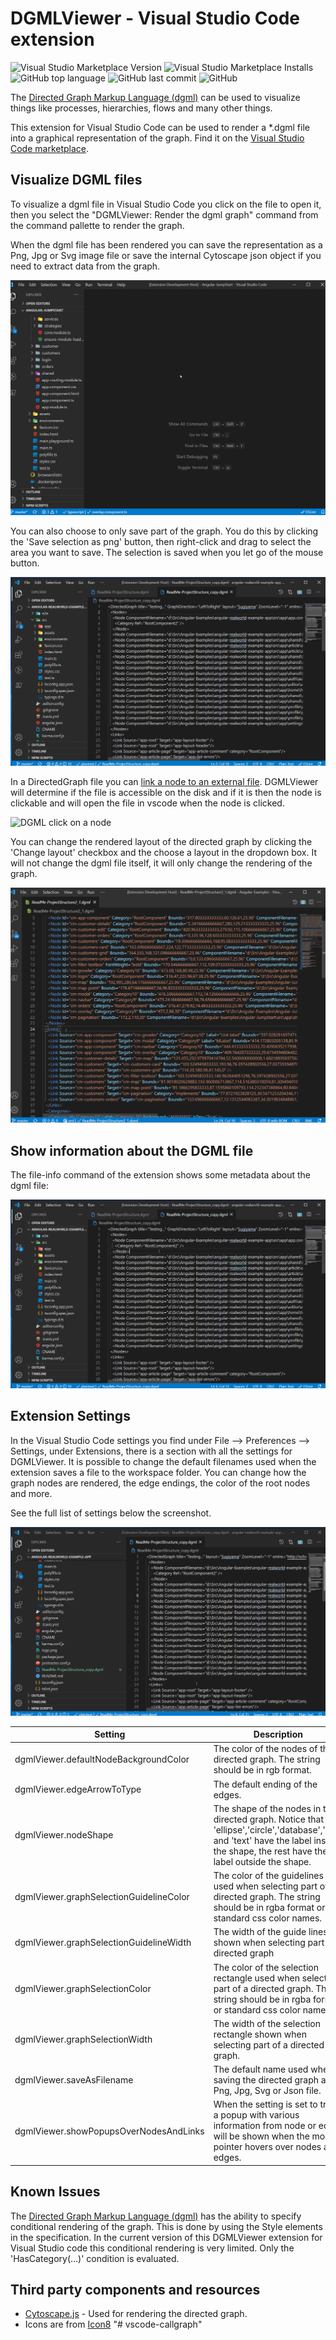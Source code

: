 # DGMLViewer - Visual Studio Code extension

![Visual Studio Marketplace Version](https://img.shields.io/visual-studio-marketplace/v/coderAllan.vscode-dgmlviewer) ![Visual Studio Marketplace Installs](https://img.shields.io/visual-studio-marketplace/i/coderAllan.vscode-dgmlviewer) ![GitHub top language](https://img.shields.io/github/languages/top/CoderAllan/vscode-dgmlviewer.svg) ![GitHub last commit](https://img.shields.io/github/last-commit/CoderAllan/vscode-dgmlviewer.svg) ![GitHub](https://img.shields.io/github/license/CoderAllan/vscode-dgmlviewer.svg)

The [Directed Graph Markup Language (dgml)](https://en.wikipedia.org/wiki/DGML) can be used to visualize things like processes, hierarchies, flows and many other things.

This extension for Visual Studio Code can be used to render a *.dgml file into a graphical representation of the graph. Find it on the [Visual Studio Code marketplace](https://marketplace.visualstudio.com/items?itemName=coderAllan.vscode-dgmlviewer).

## Visualize DGML files

To visualize a dgml file in Visual Studio Code you click on the file to open it, then you select the "DGMLViewer: Render the dgml graph" command from the command pallette to render the graph.

When the dgml file has been rendered you can save the representation as a Png, Jpg or Svg image file or save the internal Cytoscape json object if you need to extract data from the graph.

![DGML save graph to a Png, Jpg, Svg or Json file](https://github.com/CoderAllan/vscode-dgmlviewer/raw/main/images/dgmlViewer_save.gif)

You can also choose to only save part of the graph. You do this by clicking the 'Save selection as png' button, then right-click and drag to select the area you want to save. The selection is saved when you let go of the mouse button.

![DGML save selection to Png file](https://github.com/CoderAllan/vscode-dgmlviewer/raw/main/images/dgmlViewer_saveSelection.gif)

In a DirectedGraph file you can [link a node to  an external file](https://docs.microsoft.com/en-us/previous-versions/visualstudio/visual-studio-2015/modeling/customize-code-maps-by-editing-the-dgml-files?view=vs-2015#to-link-a-document-or-url-to-a-code-element"). DGMLViewer will determine if the file is accessible on the disk and if it is then the node is clickable and will open the file in vscode when the node is clicked.

![DGML click on a node](https://github.com/CoderAllan/vscode-dgmlviewer/raw/main/images/dgmlViewer_clickOnNodes.gif)

You can change the rendered layout of the directed graph by clicking the 'Change layout' checkbox and the choose a layout in the dropdown box. It will not change the dgml file itself, it will only change the rendering of the graph.

![DGML change layout](https://github.com/CoderAllan/vscode-dgmlviewer/raw/main/images/dgmlViewer_changeLayout.gif)

## Show information about the DGML file

The file-info command of the extension shows some metadata about the dgml file:

![DGML file info](https://github.com/CoderAllan/vscode-dgmlviewer/raw/main/images/dgmlViewer_fileinfo.gif)

## Extension Settings

In the Visual Studio Code settings you find under File --> Preferences --> Settings, under Extensions, there is a section with all the settings for DGMLViewer. It is possible to change the default filenames used when the extension saves a file to the workspace folder. You can change how the graph nodes are rendered, the edge endings, the color of the root nodes and more.

See the full list of settings below the screenshot.

![DGMLViewer settings](https://github.com/CoderAllan/vscode-dgmlviewer/raw/main/images/dgmlViewer_settings.gif)

| Setting | Description |
| --- | --- |
| dgmlViewer.defaultNodeBackgroundColor | The color of the nodes of the directed graph. The string should be in rgb format. |
| dgmlViewer.edgeArrowToType | The default ending of the edges. |
| dgmlViewer.nodeShape | The shape of the nodes in the directed graph. Notice that 'ellipse','circle','database','box' and 'text' have the label inside the shape, the rest have the label outside the shape. |
| dgmlViewer.graphSelectionGuidelineColor | The color of the guidelines used when selecting part of a directed graph. The string should be in rgba format or standard css color names. |
| dgmlViewer.graphSelectionGuidelineWidth | The width of the guide lines shown when selecting part of a directed graph |
| dgmlViewer.graphSelectionColor | The color of the selection rectangle used when selecting part of a directed graph. The string should be in rgba format or standard css color names. |
| dgmlViewer.graphSelectionWidth | The width of the selection rectangle shown when selecting part of a directed graph. |
| dgmlViewer.saveAsFilename | The default name used when saving the directed graph as a Png, Jpg, Svg or Json file. |
| dgmlViewer.showPopupsOverNodesAndLinks | When the setting is set to true a popup with various information from node or edge will be shown when the mouse pointer hovers over nodes and edges. |

## Known Issues

The [Directed Graph Markup Language (dgml)](https://en.wikipedia.org/wiki/DGML) has the ability to specify conditional rendering of the graph. This is done by using the Style elements in the specification. In the current version of this DGMLViewer extension for Visual Studio code this conditional rendering is very limited. Only the 'HasCategory(...)' condition is evaluated.

## Third party components and resources

* [Cytoscape.js](https://js.cytoscape.org/) - Used for rendering the directed graph.
* Icons are from [Icon8](https://icons8.com/)
"# vscode-callgraph" 
